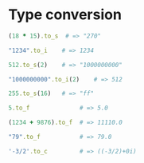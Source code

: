 # Type conversion

```ruby
(18 * 15).to_s  # => "270"
```
<!-- .element: class="fragment" -->

```ruby
"1234".to_i    # => 1234
```
<!-- .element: class="fragment" -->

```ruby
512.to_s(2)    # => "1000000000"
```
<!-- .element: class="fragment" -->

```ruby
"1000000000".to_i(2)    # => 512
```
<!-- .element: class="fragment" -->

```ruby
255.to_s(16)   # => "ff"
```
<!-- .element: class="fragment" -->


```ruby
5.to_f              # => 5.0
```

```ruby
(1234 + 9876).to_f  # => 11110.0
```
<!-- .element: class="fragment" -->

```ruby
"79".to_f           # => 79.0
```
<!-- .element: class="fragment" -->

```ruby
'-3/2'.to_c         # => ((-3/2)+0i)
```
<!-- .element: class="fragment" -->
